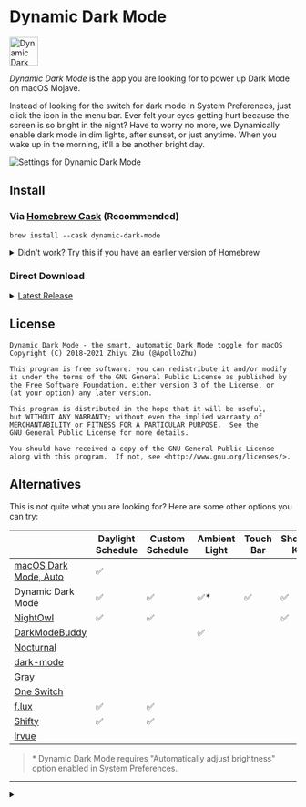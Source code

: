 # Dynamic Dark Mode

<a href="https://www.producthunt.com/posts/dynamic-dark-mode?utm_source=badge-featured" target="_blank" id="product-hunt"><img src="https://api.producthunt.com/widgets/embed-image/v1/featured.svg?post_id=145745&theme=light" alt="Dynamic Dark Mode - The smart, automatic Dark Mode toggle for macOS Mojave | Product Hunt Embed" style="height: 50px;" height="50px" /></a>

*Dynamic Dark Mode* is the app you are looking for to power up Dark Mode on macOS Mojave.

Instead of looking for the switch for dark mode in System Preferences, just click the icon in the menu bar. Ever felt your eyes getting hurt because the screen is so bright in the night? Have to worry no more, we Dynamically enable dark mode in dim lights, after sunset, or just anytime. When you wake up in the morning, it'll a be another bright day.

![Settings for Dynamic Dark Mode](https://user-images.githubusercontent.com/10842684/54065701-b240e800-41f2-11e9-8f7a-5d502ab27c4e.png)

## Install

### Via [Homebrew Cask](https://brew.sh/) (Recommended)

```
brew install --cask dynamic-dark-mode
```

<details><summary>Didn't work? Try this if you have an earlier version of Homebrew</summary>

```
brew cask install dynamic-dark-mode
```
</details>

### Direct Download

<details>
  <summary><a href="https://github.com/ApolloZhu/Dynamic-Dark-Mode/releases/latest">Latest Release</a></summary>

  Additionally, you may also download:

  <ul>
    <li><a href="https://rebrand.ly/ddm-nightly" target="_blank">Nightly Build</a></li>
    <li><a href="https://github.com/ApolloZhu/Dynamic-Dark-Mode/releases">Earlier Releases</a></li>
    <li><a href="https://rebrand.ly/ddm-all" target="_blank">Earlier Builds</a></li>
  </ul>

</details>

## License

```
Dynamic Dark Mode - the smart, automatic Dark Mode toggle for macOS
Copyright (C) 2018-2021 Zhiyu Zhu (@ApolloZhu)

This program is free software: you can redistribute it and/or modify
it under the terms of the GNU General Public License as published by
the Free Software Foundation, either version 3 of the License, or
(at your option) any later version.

This program is distributed in the hope that it will be useful,
but WITHOUT ANY WARRANTY; without even the implied warranty of
MERCHANTABILITY or FITNESS FOR A PARTICULAR PURPOSE.  See the
GNU General Public License for more details.

You should have received a copy of the GNU General Public License
along with this program.  If not, see <http://www.gnu.org/licenses/>.
```

## Alternatives

This is not quite what you are looking for? Here are some other options you can try:

|                                                              | Daylight Schedule | Custom Schedule | Ambient Light | Touch Bar | Shortcut Key | Menu Bar | CLI  | Per App | Night Shift | Wallpaper | Localized |
| ------------------------------------------------------------ | ----------------------- | --------------- | ------------- | ------------------------------------------------------------ | ------------ | -------- | ---- | ------- | ----------- | --------- | --------- |
| [macOS Dark Mode, Auto](https://support.apple.com/en-us/HT208976) | ✅                       |                 |               |  |              |          |      |         |             |           | ✅         |
| Dynamic Dark Mode                                            | ✅                       | ✅               | ✅*            | ✅ | ✅            | ✅        |      |         |             |           | ✅ |
| [NightOwl](https://nightowl.kramser.xyz/)                    | ✅                       | ✅               |               |  | ✅            | ✅        |      | ✅       |             |           |           |
| [DarkModeBuddy](https://gumroad.com/l/darkmodebuddy)         |                         |                 | ✅             |  |              |          |      |         |             |           |           |
| [Nocturnal](https://github.com/HarshilShah/Nocturnal)        |                         |                 |               |  |              | ✅        |      |         |             |           |           |
| [dark-mode](https://github.com/sindresorhus/dark-mode)       |                         |                 |               |  |              |          | ✅    |         |             |           |           |
| [Gray](https://github.com/zenangst/Gray)                     |                         |                 |               |  |              |          |      | ✅       |             |           | ✅ |
| [One Switch](https://fireball.studio/oneswitch/)             |                         |                 |               |  |              | ✅        |      |         | ✅           |           | ✅ |
| [f.lux](https://justgetflux.com/)                            | ✅                       | ✅               |               |  |              |          |      |         | ✅           |           | ✅         |
| [Shifty](https://shifty.natethompson.io)                     | ✅                       | ✅               |               |  |              |          |      |         | ✅           |           | ✅         |
| [Irvu‪e‬](https://apps.apple.com/app/id1039633667)             |                         |                 |               |  |              |          |      |         |             | ✅         |           |

> \* Dynamic Dark Mode requires "Automatically adjust brightness" option enabled in System Preferences.

---

<details display="none">
<summary></summary>

<script type="text/javascript">
  window.onload = function () {
    document.getElementsByClassName("project-name")[0].innerHTML = "Dynamic Dark Mode";
    document.getElementById("dynamic-dark-mode").style.display="none";
    pageHeader = document.getElementsByClassName("page-header")[0];
    pageHeader.insertAdjacentHTML('beforeend', '<a href="https://github.com/ApolloZhu/Dynamic-Dark-Mode/releases/latest" class="btn">Download</a>');
    pageHeader.insertAdjacentHTML('beforeend', '<a href="#install" class="btn">Homebrew Cask</a>');
    productHunt = document.getElementById("product-hunt")
    pageHeader.append(productHunt)
    productHunt.setAttribute('style', 'padding: 0;border-width: 0;height: 50px;background-color: transparent;vertical-align: bottom;')
    productHunt.setAttribute('class', 'btn')
  }
</script>

</details>
